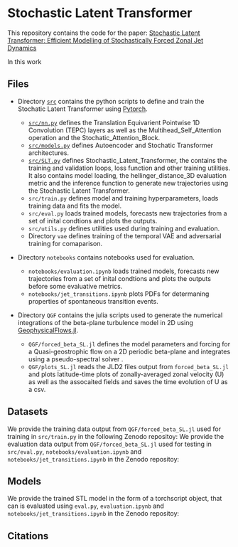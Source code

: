 # Stochastic Latent Transformer

This repository contains the code for the paper: [Stochastic Latent Transformer: Efficient Modelling of Stochastically Forced Zonal Jet Dynamics](https://arxiv.org/)

In this work

## Files

 - Directory [`src`](https://github.com/Ira-Shokar/Stochastic_Latent_Transformer/tree/main/src) contains the python scripts to define and train the Stochatic Latent Transformer using [Pytorch](https://github.com/pytorch/pytorch).
    - [`src/nn.py`](https://github.com/Ira-Shokar/Stochastic_Latent_Transformer/tree/main/src/nn.py)  defines the Translation Equivarient Pointwise 1D Convolution (TEPC) layers as well as the Multihead_Self_Attention operation and the Stochatic_Attention_Block.
    - [`src/models.py`](https://github.com/Ira-Shokar/Stochastic_Latent_Transformer/tree/main/src/models.py)  defines Autoencoder and Stochatic Transformer architectures.
    - [`src/SLT.py`](https://github.com/Ira-Shokar/Stochastic_Latent_Transformer/tree/main/src/SLT.py)  defines Stochastic_Latent_Transformer, the contains the training and validation loops, loss function and other training utilities. It also contains model loading, the hellinger_distance_3D evaluation metric and the inference function to generate new trajectories using the Stochastic Latent Transformer.
    - `src/train.py` defines model and training hyperparameters, loads training data and fits the model.
    - `src/eval.py` loads trained models, forecasts new trajectories from a set of inital condtions and plots the outputs.
    - `src/utils.py` defines utilities used during training and evaluation.
    - Directory `vae` defines training of the temporal VAE and adversarial training for comaparison.

- Directory `notebooks` contains notebooks used for evaluation.
    - `notebooks/evaluation.ipynb` loads trained models, forecasts new trajectories from a set of inital condtions and plots the outputs before some evaluative metrics.
    - `notebooks/jet_transitions.ipynb` plots PDFs for determaning properties of spontaneous transition events.

- Directory `QGF` contains the julia scripts used to generate the numerical integrations of the beta-plane turbulence model in 2D using [GeophysicalFlows.jl](https://github.com/FourierFlows/GeophysicalFlows.jl).
    - `QGF/forced_beta_SL.jl` defines the model parameters and forcing for a Quasi-geostrophic flow on a 2D periodic beta-plane and integrates using a pseudo-spectral solver .
    - `QGF/plots_SL.jl` reads the JLD2 files output from `forced_beta_SL.jl` and plots latitude-time plots of zonally-averaged zonal velocity (U) as well as the assocaited fields and saves the time evolution of U as a csv.

## Datasets
We provide the training data output from `QGF/forced_beta_SL.jl` used for training in `src/train.py` in the following Zenodo repositoy:
We provide the evaluation data output from `QGF/forced_beta_SL.jl` used for testing in `src/eval.py`, `notebooks/evaluation.ipynb` and `notebooks/jet_transitions.ipynb` in the Zenodo repositoy:

## Models
We provide the trained STL model in the form of a torchscript object, that can is evaluated using `eval.py`, `evaluation.ipynb` and `notebooks/jet_transitions.ipynb` in the Zenodo repositoy:

## Citations

```
```

